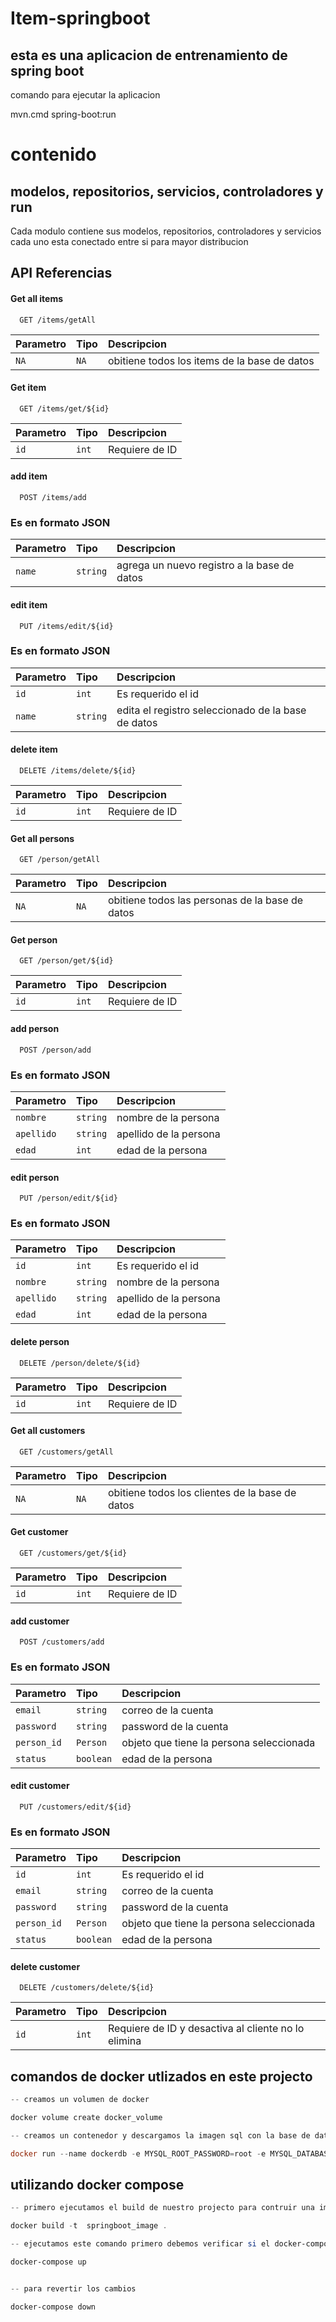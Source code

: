 # Item-springboot

## esta es una aplicacion de entrenamiento de spring boot
comando para ejecutar la aplicacion 

mvn.cmd spring-boot:run

# contenido
## modelos, repositorios,  servicios, controladores y run

Cada modulo contiene sus modelos, repositorios, controladores y servicios 
cada uno esta conectado entre si para mayor distribucion


## API Referencias

#### Get all items

```http
  GET /items/getAll
```

| Parametro | Tipo    | Descripcion                |
| :-------- | :------- | :------------------------- |
| `NA` | `NA` | obitiene todos los items de la base de datos  |

#### Get item

```http
  GET /items/get/${id}
```

| Parametro | Tipo     | Descripcion                       |
| :-------- | :------- | :-------------------------------- |
| `id`      | `int` | Requiere de ID  |

#### add item

```http
  POST /items/add
```
### Es en formato JSON
| Parametro | Tipo     | Descripcion                    |
| :-------- | :------- | :-------------------------------- |
| `name`      | `string` | agrega un nuevo registro a la base de datos |

#### edit item
```http
  PUT /items/edit/${id}
```
### Es en formato JSON
| Parametro | Tipo     | Descripcion                    |
| :-------- | :------- | :-------------------------------- |
| `id`      | `int` | Es requerido el id|
| `name`      | `string` | edita el registro seleccionado de la base de datos|

#### delete item

```http
  DELETE /items/delete/${id}
```

| Parametro | Tipo     | Descripcion                       |
| :-------- | :------- | :-------------------------------- |
| `id`      | `int` | Requiere de ID  |

#### Get all persons

```http
  GET /person/getAll
```

| Parametro | Tipo    | Descripcion                |
| :-------- | :------- | :------------------------- |
| `NA` | `NA` | obitiene todos las personas de la base de datos  |

#### Get person

```http
  GET /person/get/${id}
```

| Parametro | Tipo     | Descripcion                       |
| :-------- | :------- | :-------------------------------- |
| `id`      | `int` | Requiere de ID  |

#### add person

```http
  POST /person/add
```
### Es en formato JSON
| Parametro | Tipo     | Descripcion                    |
| :-------- | :------- | :-------------------------------- |
| `nombre`      | `string` | nombre de la persona |
| `apellido`      | `string` | apellido de la persona |
| `edad`      | `int` | edad de la persona |

#### edit person
```http
  PUT /person/edit/${id}
```
### Es en formato JSON
| Parametro | Tipo     | Descripcion                    |
| :-------- | :------- | :-------------------------------- |
| `id`      | `int` | Es requerido el id|
| `nombre`      | `string` | nombre de la persona |
| `apellido`      | `string` | apellido de la persona |
| `edad`      | `int` | edad de la persona |

#### delete person

```http
  DELETE /person/delete/${id}
```

| Parametro | Tipo     | Descripcion                       |
| :-------- | :------- | :-------------------------------- |
| `id`      | `int` | Requiere de ID  |


#### Get all customers

```http
  GET /customers/getAll
```

| Parametro | Tipo    | Descripcion                |
| :-------- | :------- | :------------------------- |
| `NA` | `NA` | obitiene todos los clientes de la base de datos  |

#### Get customer

```http
  GET /customers/get/${id}
```

| Parametro | Tipo     | Descripcion                       |
| :-------- | :------- | :-------------------------------- |
| `id`      | `int` | Requiere de ID  |

#### add customer

```http
  POST /customers/add
```
### Es en formato JSON
| Parametro | Tipo     | Descripcion                    |
| :-------- | :------- | :-------------------------------- |
| `email`      | `string` | correo de la cuenta |
| `password`      | `string` | password de la cuenta |
| `person_id`      | `Person` | objeto que tiene la persona seleccionada |
| `status`      | `boolean` | edad de la persona |

#### edit customer
```http
  PUT /customers/edit/${id}
```
### Es en formato JSON
| Parametro | Tipo     | Descripcion                    |
| :-------- | :------- | :-------------------------------- |
| `id`      | `int` | Es requerido el id|
| `email`      | `string` | correo de la cuenta |
| `password`      | `string` | password de la cuenta |
| `person_id`      | `Person` | objeto que tiene la persona seleccionada |
| `status`      | `boolean` | edad de la persona |

#### delete customer

```http
  DELETE /customers/delete/${id}
```

| Parametro | Tipo     | Descripcion                       |
| :-------- | :------- | :-------------------------------- |
| `id`      | `int` | Requiere de ID  y desactiva al cliente no lo elimina |


## comandos de docker utlizados en este projecto

```Powershell
-- creamos un volumen de docker

docker volume create docker_volume

-- creamos un contenedor y descargamos la imagen sql con la base de datos creada y al puerto 3307

docker run --name dockerdb -e MYSQL_ROOT_PASSWORD=root -e MYSQL_DATABASE=db_springboot -v docker_volume:/var/lib/mysql -p 3307:3306 -d mysql:5.7
```


## utilizando docker compose

```Powershell
-- primero ejecutamos el build de nuestro projecto para contruir una imagen de docker

docker build -t  springboot_image .

-- ejecutamos este comando primero debemos verificar si el docker-compose.yml este correcto

docker-compose up


-- para revertir los cambios

docker-compose down
```
